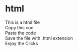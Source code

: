 # html

This is a html file <br />
Copy this coe <br />
Paste the code <br />
Save the file with .html extension <br />
Enjoy the Clicks
